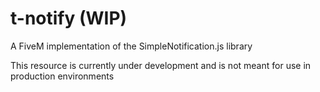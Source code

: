 # t-notify (WIP)

A FiveM implementation of the SimpleNotification.js library

This resource is currently under development and is not meant for use in production environments

